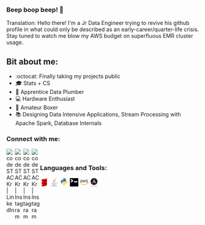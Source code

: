 ### Beep boop beep!  👋

Translation: Hello there! I'm a Jr Data Engineer trying to revive his github profile in what could only be described as an early-career/quarter-life crisis. Stay tuned to watch me blow my AWS budget on superfluous EMR cluster usage. 

## Bit about me:
- :octocat: Finally taking my projects public
- :mortar_board: Stats + CS
- :wrench: Apprentice Data Plumber
- :computer: Hardware Enthusiast 
- :boxing_glove: Amateur Boxer
- :books: Designing Data Intensive Applications, Stream Processing with Apache Spark, Database Internals


### Connect with me:

[<img align="left" alt="codeSTACKr | LinkedIn" width="22px" src="https://cdn.jsdelivr.net/npm/simple-icons@v3/icons/linkedin.svg" />][linkedin]
[<img align="left" alt="codeSTACKr | Instagram" width="22px" src="https://cdn.jsdelivr.net/npm/simple-icons@v3/icons/instagram.svg" />][instagram]
[<img align="left" alt="codeSTACKr | Instagram" width="22px" src="https://cdn.jsdelivr.net/npm/simple-icons@v3/icons/medium.svg" />][medium]
[<img align="left" alt="codeSTACKr | Instagram" width="22px" src="https://cdn.jsdelivr.net/npm/simple-icons@v3/icons/hackerrank.svg" />][hackerrank]
<br />

### Languages and Tools:

<p float="left">
  <img src="images/scala.png" width="22" />
  <img src="images/java.png" width="22" /> 
  <img src="images/python.png" width="22" />
  <img src="images/terminal.png" width="22" />
  <img src="images/aws_1.png" width="22" />
  <img src="images/ansible.png" width="22" />
</p>
<br />
<br />



[instagram]: https://www.instagram.com/jandy.tenedora/
[linkedin]: https://www.linkedin.com/in/jandy-tenedora/
[medium]: https://medium.com/@jandytenedora
[hackerrank]: https://www.hackerrank.com/jandy_tenedora
